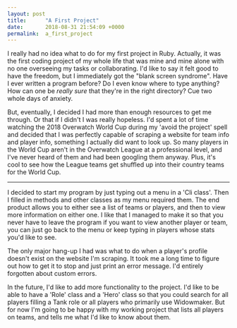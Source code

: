 ```yaml
---
layout: post
title:      "A First Project"
date:       2018-08-31 21:54:09 +0000
permalink:  a_first_project
---
```



I really had no idea what to do for my first project in Ruby. Actually, it was the first coding project of my whole life that was mine and mine alone with no one overseeing my tasks or collaborating. I'd like to say it felt good to have the freedom, but I immediately got the "blank screen syndrome". Have I ever written a program before? Do I even know where to type anything? How can one be *really sure* that they're in the right directory? Cue two whole days of anxiety.

But, eventually, I  decided I had more than enough resources to get me through. Or that if I didn't I was really hopeless. I'd spent a lot of time watching the 2018 Overwatch World Cup during my 'avoid the project' spell and decided that I was perfectly capable of scraping a website for team info and player info, something I actually did want to look up. So many players in the World Cup aren't in the Overwatch League at a professional level, and I've never heard of them and had been googling them anyway. Plus, it's cool to see how the League teams get shuffled up into their country teams for the World Cup.
****
I decided to start my program by just typing out a menu in a 'Cli class'. Then I filled in methods and other classes as my menu required them. The end product allows you to either see a list of teams or players, and then to view more information on either one. I like that I managed to make it so that you never have to leave the program if you want to view another player or team, you can just go back to the menu or keep typing in players whose stats you'd like to see.

The only major hang-up I had was what to do when a player's profile doesn't exist on the website I'm scraping. It took me a long time to figure out how to get it to stop and just print an error message. I'd entirely forgotten about custom errors.

In the future, I'd like to add more functionality to the project. I'd like to be able to have a 'Role' class and a 'Hero' class so that you could search for all players filling a Tank role or all players who primarily use Widowmaker. But for now I'm going to be happy with my working project that lists all players on teams, and tells me what I'd like to know about them.
